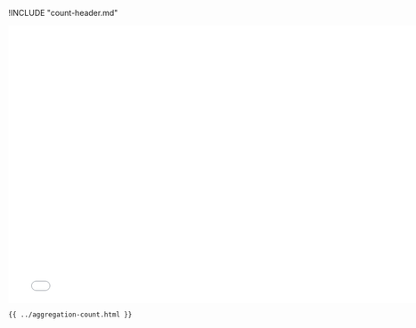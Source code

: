 !INCLUDE "count-header.md"

<iframe src="../../aggregation-count.html" width="770" height="500" frameBorder="0" seamless="seamless">
</iframe>

```html
{{ ../aggregation-count.html }}
```
